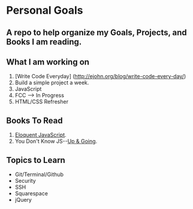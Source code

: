 # Personal Goals

## A repo to help organize my Goals, Projects, and Books I am reading. 


## What I am working on
1. [Write Code Everyday] (http://ejohn.org/blog/write-code-every-day/)
2. Build a simple project a week. 
3. JavaScript
4. FCC --> In Progress
5. HTML/CSS Refresher



## Books To Read

1. [Eloquent JavaScript](http://eloquentjavascript.net/).
2. You Don't Know JS--[Up & Going](https://github.com/getify/You-Dont-Know-JS/blob/master/up%20&%20going/README.md#you-dont-know-js-up--going).




## Topics to Learn

* Git/Terminal/Github
* Security
* SSH
* Squarespace
* jQuery







